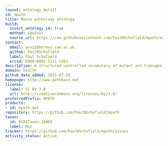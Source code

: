 ```yaml
---
layout: ontology_detail
id: mpath
title: Mouse pathology ontology
build:
  insert_ontology_id: true
  method: obo2owl
  source_url: https://raw.githubusercontent.com/PaulNSchofield/mpath/master/mpath.obo
contact:
  email: pns12@hermes.cam.ac.uk
  github: PaulNSchofield
  label: Paul Schofield
  orcid: 0000-0002-5111-7263
description: A structured controlled vocabulary of mutant and transgenic mouse pathology phenotypes
domain: health
github_date_added: 2015-07-28
homepage: http://www.pathbase.net
license:
  label: CC BY 3.0
  url: http://creativecommons.org/licenses/by/3.0/
preferredPrefix: MPATH
products:
- id: mpath.owl
repository: https://github.com/PaulNSchofield/mpath
taxon:
  id: NCBITaxon:10088
  label: Mus
tracker: https://github.com/PaulNSchofield/mpath/issues
activity_status: active
---
```

